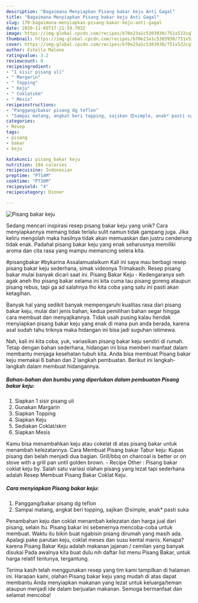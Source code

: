 ```yaml
---
description: "Bagaimana Menyiapkan Pisang bakar keju Anti Gagal"
title: "Bagaimana Menyiapkan Pisang bakar keju Anti Gagal"
slug: 170-bagaimana-menyiapkan-pisang-bakar-keju-anti-gagal
date: 2020-11-05T17:21:59.793Z
image: https://img-global.cpcdn.com/recipes/b70e23a1c5303930/751x532cq70/pisang-bakar-keju-foto-resep-utama.jpg
thumbnail: https://img-global.cpcdn.com/recipes/b70e23a1c5303930/751x532cq70/pisang-bakar-keju-foto-resep-utama.jpg
cover: https://img-global.cpcdn.com/recipes/b70e23a1c5303930/751x532cq70/pisang-bakar-keju-foto-resep-utama.jpg
author: Estella Malone
ratingvalue: 3.2
reviewcount: 8
recipeingredient:
- "1 sisir pisang uli"
- " Margarin"
- " Topping"
- " Keju"
- " Coklatskm"
- " Mesis"
recipeinstructions:
- "Panggang/bakar pisang dg teflon"
- "Sampai matang, angkat beri topping, sajikan 😍simple, anak* pasti suka"
categories:
- Resep
tags:
- pisang
- bakar
- keju

katakunci: pisang bakar keju 
nutrition: 184 calories
recipecuisine: Indonesian
preptime: "PT14M"
cooktime: "PT30M"
recipeyield: "4"
recipecategory: Dinner

---
```



![Pisang bakar keju](https://img-global.cpcdn.com/recipes/b70e23a1c5303930/751x532cq70/pisang-bakar-keju-foto-resep-utama.jpg)

Sedang mencari inspirasi resep pisang bakar keju yang unik? Cara menyiapkannya memang tidak terlalu sulit namun tidak gampang juga. Jika keliru mengolah maka hasilnya tidak akan memuaskan dan justru cenderung tidak enak. Padahal pisang bakar keju yang enak seharusnya memiliki aroma dan cita rasa yang mampu memancing selera kita.

#pisangbakar #bykarina Assalamualaikum Kali ini saya mau berbagi resep pisang bakar keju sederhana, simak videonya Trimakasih. Resep pisang bakar mulai banyak dicari saat ini. Pisang Bakar Keju - Kedengaranya seh agak aneh lho pisang bakar selama ini kita cuma tau pisang goreng ataupun pisang rebus, tapi ga ad salahnya lho kita coba yang satu ini pasti akan ketagihan.

Banyak hal yang sedikit banyak mempengaruhi kualitas rasa dari pisang bakar keju, mulai dari jenis bahan, kedua pemilihan bahan segar hingga cara membuat dan menyajikannya. Tidak usah pusing kalau hendak menyiapkan pisang bakar keju yang enak di mana pun anda berada, karena asal sudah tahu triknya maka hidangan ini bisa jadi suguhan istimewa.


Nah, kali ini kita coba, yuk, variasikan pisang bakar keju sendiri di rumah. Tetap dengan bahan sederhana, hidangan ini bisa memberi manfaat dalam membantu menjaga kesehatan tubuh kita. Anda bisa membuat Pisang bakar keju memakai 6 bahan dan 2 langkah pembuatan. Berikut ini langkah-langkah dalam membuat hidangannya.

<!--inarticleads1-->

##### Bahan-bahan dan bumbu yang diperlukan dalam pembuatan Pisang bakar keju:

1. Siapkan 1 sisir pisang uli
1. Gunakan  Margarin
1. Siapkan  Topping
1. Siapkan  Keju
1. Sediakan  Coklat/skm
1. Siapkan  Mesis


Kamu bisa menambahkan keju atau cokelat di atas pisang bakar untuk menambah kelezatannya. Cara Membuat Pisang bakar Tabur keju: Kupas pisang dan belah menjadi dua bagian. Grill/bbq on charcoal is better or on stove with a grill pan until golden brown. - Recipe Other : Pisang bakar coklat keju by. Salah satu variasi olahan pisang yang lezat tapi sederhana adalah Resep Membuat Pisang Bakar Coklat Keju. 

<!--inarticleads2-->

##### Cara menyiapkan Pisang bakar keju:

1. Panggang/bakar pisang dg teflon
1. Sampai matang, angkat beri topping, sajikan 😍simple, anak* pasti suka


Penambahan keju dan coklat menambah kelezatan dan harga jual dari pisang, selain itu. Pisang bakar ini sebenernya mencoba-coba untuk membuat. Waktu itu bikin buat ngabisin pisang dirumah yang masih ada. Apalagi pake parutan keju, coklat meses dan susu kental manis. Kenapa? karena Pisang Bakar Keju adalah makanan jajanan / cemilan yang banyak disukai Pada awalnya kita buat dulu nih daftar list menu Pisang Bakar, untuk harga relatif tentunya, tergantung. 

Terima kasih telah menggunakan resep yang tim kami tampilkan di halaman ini. Harapan kami, olahan Pisang bakar keju yang mudah di atas dapat membantu Anda menyiapkan makanan yang lezat untuk keluarga/teman ataupun menjadi ide dalam berjualan makanan. Semoga bermanfaat dan selamat mencoba!
